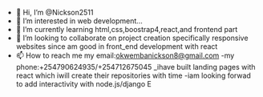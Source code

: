 - 👋 Hi, I’m @Nickson2511
- 👀 I’m interested in web development...
- 🌱 I’m currently learning html,css,boostrap4,react,and frontend part
- 💞️ I’m looking to collaborate on project creation specifically responsive websites since am good in front_end development with react
- 📫 How to reach me my email:okwembanickson8@gmail.com
-my phone:+254790624935/+254712675045
_ihave built landing pages with react which iwill create their repositories with time
-iam looking forwad to add interactivity with node.js/django
E

<!---
Nickson2511/Nickson2511 is a ✨ special ✨ repository because its `README.md` (this file) appears on your GitHub profile.
You can click the Preview link to take a look at your changes.
--->
